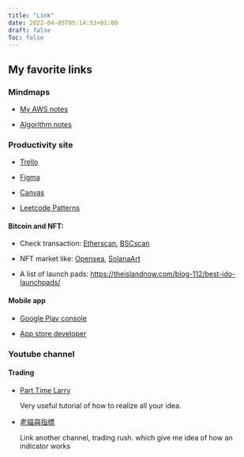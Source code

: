 ```yaml
---
title: "Link"
date: 2022-04-05T05:14:53+01:00
draft: false
Toc: false
---
```


## My favorite links

### Mindmaps

* [My AWS notes](https://www.mindmeister.com/1336038621)

* [Algorithm notes](https://www.mindmeister.com/2021534788?t=G53Vw0k9my)

### Productivity site

* [Trello](https://trello.com/)

* [Figma](https://www.figma.com/)

* [Canvas](https://www.canva.com/zh_tw/)

* [Leetcode Patterns](https://seanprashad.com/leetcode-patterns/)

#### Bitcoin and NFT:

* Check transaction:  [Etherscan](https://etherscan.io/), [BSCscan](https://bscscan.com/)

* NFT market like: [Opensea](http://opensea.io), [SolanaArt](https://solanart.io)

* A list of launch pads: https://theislandnow.com/blog-112/best-ido-launchpads/

#### Mobile app

* [Google Play console](https://play.google.com/console)

* [App store developer](https://appstoreconnect.apple.com/apps/1616185254/appstore/ios/version/inflight)

### Youtube channel

#### Trading

* [Part Time Larry](https://www.youtube.com/c/parttimelarry?app=desktop)

    Very useful tutorial of how to realize all your idea.

* [老貓與指標](https://www.youtube.com/c/%E8%80%81%E8%B2%93%E8%88%87%E6%8C%87%E6%A8%99)

    Link another channel, trading rush. which give me idea of how an indicator works


